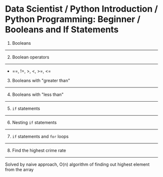 Data Scientist / Python Introduction / Python Programming: Beginner / Booleans and If Statements
================================================================================================

1. Booleans
-----------

2. Boolean operators
--------------------

- ==, !=, >, <, >=, <=

3. Booleans with "greater than"
-------------------------------

4. Booleans with "less than"
----------------------------

5. `if` statements
----------------

6. Nesting `if` statements
--------------------------

7. `if` statements and `for` loops
----------------------------------

8. Find the highest crime rate
------------------------------

Solved by naive approach, O(n) algorithm of finding out highest element from the array

